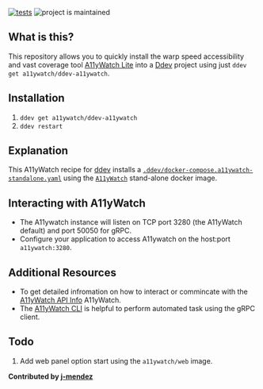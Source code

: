 [![tests](https://github.com/a11ywatch/ddev-a11ywatch/actions/workflows/tests.yml/badge.svg)](https://github.com/a11ywatch/ddev-a11ywatch/actions/workflows/tests.yml) ![project is maintained](https://img.shields.io/maintenance/yes/2024.svg)

## What is this?

This repository allows you to quickly install the warp speed accessibility and vast coverage tool [A11yWatch Lite](https://github.com/a11ywatch/a11ywatch) into a [Ddev](https://ddev.readthedocs.io) project using just `ddev get a11ywatch/ddev-a11ywatch`.

## Installation

1. `ddev get a11ywatch/ddev-a11ywatch`
2. `ddev restart`

## Explanation

This A11yWatch recipe for [ddev](https://ddev.readthedocs.io) installs a [`.ddev/docker-compose.a11ywatch-standalone.yaml`](docker-compose.a11ywatch-standalone.yaml) using the [`A11yWatch`](https://hub.docker.com/r/a11ywatch/a11ywatch/tags) stand-alone docker image.

## Interacting with A11yWatch

* The A11ywatch instance will listen on TCP port 3280 (the A11yWatch default) and port 50050 for gRPC.
* Configure your application to access A11ywatch on the host:port `a11ywatch:3280`.

## Additional Resources

* To get detailed infromation on how to interact or commincate with the [A11yWatch API Info](https://a11ywatch.com/api-info) A11yWatch.
* The [A11yWatch CLI](https://github.com/a11ywatch/a11ywatch) is helpful to perform automated task using the gRPC client.

## Todo

1. Add web panel option start using the `a11ywatch/web` image.

**Contributed by [j-mendez](https://github.com/j-mendez)**
